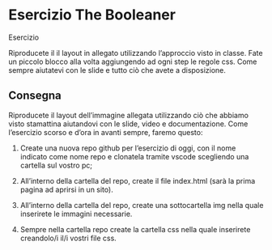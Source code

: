 Esercizio The Booleaner
===
Esercizio

Riproducete il il layout in allegato utilizzando l’approccio visto in classe.
Fate un piccolo blocco alla volta aggiungendo ad ogni step le regole css.
Come sempre aiutatevi con le slide e tutto ciò che avete a disposizione.
## Consegna
Riproducete il layout dell’immagine allegata utilizzando ciò che abbiamo visto stamattina aiutandovi con le slide, video e documentazione.
Come l’esercizio scorso e d’ora in avanti sempre, faremo questo:

1. Create una nuova repo github per l’esercizio di oggi, con il nome indicato come nome repo e clonatela tramite vscode scegliendo una cartella sul vostro pc;

2. All’interno della cartella del repo, create il file index.html (sarà la prima pagina ad aprirsi in un sito).

3. All’interno della cartella del repo, create una sottocartella img nella quale inserirete le immagini necessarie.

4. Sempre nella cartella repo create la cartella css nella quale inserirete creandolo/i il/i vostri file css.
